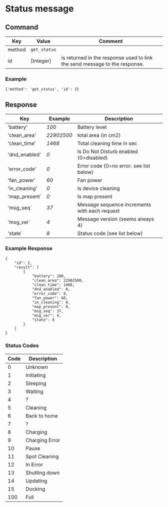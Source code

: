 # Status message

## Command
| Key  | Value  | Comment  |
| ------- | ----------- | ------- |
| method | `get_status` |  | 
| id   | [Integer] | is returned in the response used to link the send message to the response. |

### Example

`{'method': 'get_status', 'id': 2}`

## Response


|  Key  | Example | Description |
| ------------ |------ |------------------------------ |
| 'battery' |  _100_ | Battery level |
| 'clean_area'|  _22902500_ |  total area (in cm2) |
| 'clean_time' | _1468_ |  Total cleaning time in sec |
|  'dnd_enabled' | _0_ | Is Do Not Disturb enabled (0=disabled) |
| 'error_code' | _0_ | Error code (0=no error. see list below) |
| 'fan_power'| _60_ | Fan power |
| 'in_cleaning'|  _0_ | Is device cleaning |
| 'map_present`  | _0_ | Is map present |
| 'msg_seq` | _37_ | Message sequence increments with each request |
| 'msg_ver` | _4_ | Message version (seems always 4) |
| 'state` | _8_ | Status code (see list below) |


### Example Response
```
{
    "id": 2,
    "result": [
        {
            "battery": 100,
            "clean_area": 22902500,
            "clean_time": 1468,
            "dnd_enabled": 0,
            "error_code": 0,
            "fan_power": 60,
            "in_cleaning": 0,
            "map_present": 0,
            "msg_seq": 37,
            "msg_ver": 4,
            "state": 8
        }
    ]
}
```

### Status Codes
| Code | Description |
| --- | ------------ |
|  0 | Unknown |
| 1 | Initiating |
| 2 | Sleeping |
| 3 | Waiting |
| 4 | ? |
| 5 | Cleaning |
| 6 | Back to home |
| 7 | ? |
| 8 | Charging |
| 9 | Charging Error |
| 10 | Pause | 
| 11| Spot Cleaning |
| 12 | In Error |
| 13 | Shutting down |
| 14 | Updating |
| 15 | Docking |
| 100 | Full |
